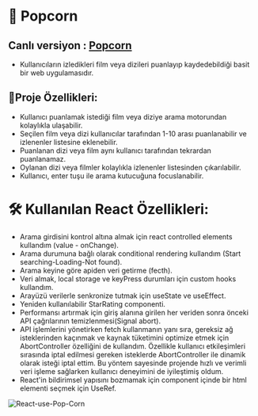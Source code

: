 # 🍿 Popcorn
## Canlı versiyon : <a href="https://popcorn-movie-review.netlify.app/">Popcorn</a>
- Kullanıcıların izledikleri film veya dizileri puanlayıp kaydedebildiği basit bir web uygulamasıdır.

## 📝Proje Özellikleri:

- Kullanıcı puanlamak istediği film veya diziye arama motorundan kolaylıkla ulaşabilir.
- Seçilen film veya dizi kullanıcılar tarafından 1-10 arası puanlanabilir ve izlenenler listesine eklenebilir.
- Puanlanan dizi veya film aynı kullanıcı tarafından tekrardan puanlanamaz.
- Oylanan dizi veya filmler kolaylıkla izlenenler listesinden çıkarılabilir.
- Kullanıcı, enter tuşu ile arama kutucuğuna focuslanabilir.

# 🛠 Kullanılan React Özellikleri:

- Arama girdisini kontrol altına almak için react controlled elements kullandım (value -  onChange).
- Arama durumuna bağlı olarak conditional rendering kullandım (Start searching-Loading-Not found).
- Arama keyine göre apiden veri getirme (fecth).
- Veri almak, local storage ve keyPress durumları için custom hooks kullandım.
- Arayüzü verilerle senkronize tutmak için useState ve useEffect.
- Yeniden kullanılabilir StarRating componenti.
- Performansı artırmak için giriş alanına girilen her veriden sonra önceki API çağrılarının temizlenmesi(Signal abort).
- API işlemlerini yönetirken fetch kullanmanın yanı sıra, gereksiz ağ isteklerinden kaçınmak ve kaynak tüketimini optimize etmek için AbortController özelliğini de kullandım. Özellikle kullanıcı etkileşimleri sırasında iptal edilmesi gereken isteklerde AbortController ile dinamik olarak isteği iptal ettim. Bu yöntem sayesinde projende hızlı ve verimli veri işleme sağlarken kullanıcı deneyimini de iyileştimiş oldum.
- React'in bildirimsel yapısını bozmamak için component içinde bir html elementi seçmek için UseRef.

![React-use-Pop-Corn](public/usePopCorn.gif)
